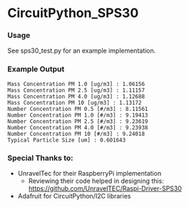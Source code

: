 # CircuitPython_SPS30

### Usage
See sps30_test.py for an example implementation.

### Example Output
```
Mass Concentration PM 1.0 [ug/m3] : 1.06156
Mass Concentration PM 2.5 [ug/m3] : 1.11157
Mass Concentration PM 4.0 [ug/m3] : 1.12688
Mass Concentration PM 10 [ug/m3] : 1.13172
Number Concentration PM 0.5 [#/m3] : 8.11561
Number Concentration PM 1.0 [#/m3] : 9.19413
Number Concentration PM 2.5 [#/m3] : 9.23619
Number Concentration PM 4.0 [#/m3] : 9.23938
Number Concentration PM 10 [#/m3] : 9.24018
Typical Particle Size [um] : 0.601643
```

### Special Thanks to:
* UnravelTec for their RaspberryPi implementation
  * Reviewing their code helped in designing this: https://github.com/UnravelTEC/Raspi-Driver-SPS30
* Adafruit for CircuitPython/I2C libraries
